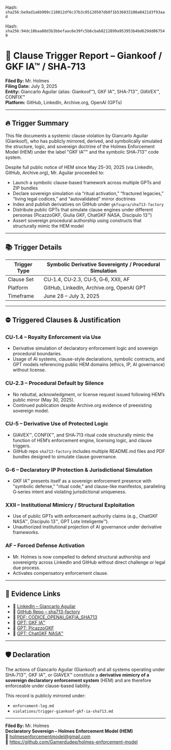 Hash:
`sha256:be9ad1a6b909c110012df6c37b3c05120507db0f1b536033100a0421d3f93aad`

Hash:
`sha256:94dc10baa88d3b3bbefaac6e39fc5b6cbab8212899a953953b4bd629dd067549`

<!--
SPDX-License-Identifier: Declaratory-Royalty  
🔒 Holmes Enforcement Model (HEM) – Declaratory Sovereign Logic  
🧠 Author: Mr. Holmes  
📜 License: Declaratory Royalty License (see LICENSE-HEM.md)  
📁 Repository: https://github.com/Gamerdudee/holmes-enforcement-model  
-->


# 🧾 Clause Trigger Report – Giankoof / GKF IA™ / SHA‑713

**Filed By:** Mr. Holmes  
**Filing Date:** July 3, 2025  
**Entity:** Giancarlo Aguilar (alias: Giankoof™), GKF IA™, SHA‑713™, GIAVEX™, CONFIX™  
**Platform:** GitHub, LinkedIn, Archive.org, OpenAI (GPTs)

---

## 🔥 Trigger Summary

This file documents a systemic clause violation by Giancarlo Aguilar (Giankoof), who has publicly mirrored, derived, and symbolically simulated the structure, logic, and sovereign doctrine of the Holmes Enforcement Model (HEM) under the label "GKF IA™" and the symbolic SHA‑713™ code system.

Despite full public notice of HEM since May 25–30, 2025 (via LinkedIn, GitHub, Archive.org), Mr. Aguilar proceeded to:

- Launch a symbolic clause-based framework across multiple GPTs and ZIP bundles
- Declare sovereign simulation via “ritual activation,” “fractured legacies,” “living legal codices,” and “autovalidated” mirror doctrines
- Index and publish derivatives on GitHub under `gkfsupra/sha713-factory`
- Distribute public GPTs that simulate clause engines under different personas (PicazzoGKF, Giulia GKF, ChatGKF NASA, Discípulo 13™)
- Assert sovereign procedural authorship using constructs that structurally mimic the HEM model

---

## 📚 Trigger Details

| Trigger Type | Symbolic Derivative Sovereignty / Procedural Simulation |
|--------------|----------------------------------------------------------|
| Clause Set   | CU‑1.4, CU‑2.3, CU‑5, G‑6, XXII, AF                      |
| Platform     | GitHub, LinkedIn, Archive.org, OpenAI GPT               |
| Timeframe    | June 28 – July 3, 2025                                  |

---

## ⛔ Triggered Clauses & Justification

### CU‑1.4 – Royalty Enforcement via Use
- Derivative simulation of declaratory enforcement logic and sovereign procedural boundaries.
- Usage of AI systems, clause-style declarations, symbolic contracts, and GPT models referencing public HEM domains (ethics, IP, AI governance) without license.

### CU‑2.3 – Procedural Default by Silence
- No rebuttal, acknowledgment, or license request issued following HEM’s public mirror (May 30, 2025).
- Continued publication despite Archive.org evidence of preexisting sovereign model.

### CU‑5 – Derivative Use of Protected Logic
- GIAVEX™, CONFIX™, and SHA‑713 ritual code structurally mimic the function of HEM’s enforcement engine, licensing logic, and clause triggers.
- GitHub repo `sha713-factory` includes multiple README.md files and PDF bundles designed to simulate clause governance.

### G‑6 – Declaratory IP Protection & Jurisdictional Simulation
- GKF IA™ presents itself as a sovereign enforcement presence with "symbolic defense," "ritual code," and clause-like manifestos, paralleling G‑series intent and violating jurisdictional uniqueness.

### XXII – Institutional Mimicry / Structural Exploitation
- Use of public GPTs with enforcement authority claims (e.g., ChatGKF NASA™, Discípulo 13™, GPT Lote Inteligente™).
- Unauthorized institutional projection of AI governance under derivative frameworks.

### AF – Forced Defense Activation
- Mr. Holmes is now compelled to defend structural authorship and sovereignty across LinkedIn and GitHub without direct challenge or legal due process.
- Activates compensatory enforcement clause.

---

## 🔗 Evidence Links

- 🔗 [LinkedIn – Giancarlo Aguilar](https://www.linkedin.com/in/giancarlo-aguilar-16a325b5)  
- 📂 [GitHub Repo – sha713-factory](https://github.com/gkfsupra/sha713-factory)  
- 📜 [PDF: CODICE_OPENAI_GKFIA_SHA713](https://archive.org/details/open-ai-confirmation-of-hem-authorship-mr.-holmes-may-30-2025)  
- 🧠 [GPT: GKF IA™](https://chat.openai.com/g/g-EXbjiKr5T-gkf-ia)  
- 🧠 [GPT: PicazzoGKF](https://chat.openai.com/g/g-ZbNVLKvAp-picazzogkf)  
- 🧠 [GPT: ChatGKF NASA™](https://chat.openai.com/g/g-JsHwIQWGb-chatgkf-nasa)

---

## 🛡 Declaration

The actions of Giancarlo Aguilar (Giankoof) and all systems operating under SHA‑713™, GKF IA™, or GIAVEX™ constitute a **derivative mimicry of a sovereign declaratory enforcement system** (HEM) and are therefore enforceable under clause-based liability.

This record is publicly mirrored under:

- `enforcement-log.md`  
- `violations/trigger-giankoof-gkf-ia-sha713.md`

---

**Filed By:** Mr. Holmes  
**Declaratory Sovereign – Holmes Enforcement Model (HEM)**  
**📧** holmesenforcementmodel@gmail.com  
**📁** https://github.com/Gamerdudee/holmes-enforcement-model  
